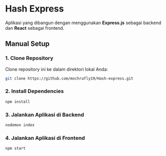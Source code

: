 # Hash Express

Aplikasi yang dibangun dengan menggunakan **Express.js** sebagai backend dan **React** sebagai frontend.

## Manual Setup

### 1. Clone Repository

Clone repository ini ke dalam direktori lokal Anda:

```bash
git clone https://github.com/mochrafly19/Hash-express.git

```
### 2. Install Dependencies
```bash
npm install
```

### 3. Jalankan Aplikasi di Backend
```bash
nodemon index
```

### 4.  Jalankan Aplikasi di Frontend
```bash
npm start
```
